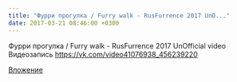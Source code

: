 ```yaml
---
title: "Фурри прогулка / Furry walk - RusFurrence 2017 UnO..."
date: 2017-03-21 08:46:00 +0300
---
```


Фурри прогулка / Furry walk - RusFurrence 2017 UnOfficial video
Видеозапись
https://vk.com/video41076938_456239220

[Вложение](https://vk.com/video41076938_456239220)
